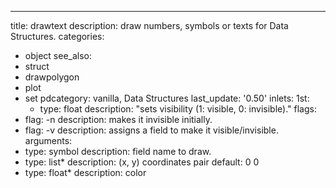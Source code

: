 ---
title: drawtext
description: draw numbers, symbols or texts for Data Structures.
categories:
- object
see_also: 
- struct
- drawpolygon
- plot
- set
pdcategory: vanilla, Data Structures
last_update: '0.50'
inlets:
  1st:
  - type: float
    description: "sets visibility (1: visible, 0: invisible)."
flags:
- flag: -n
  description: makes it invisible initially.
- flag:  -v <symbol>
  description: assigns a field to make it visible/invisible.
arguments:
- type: symbol
  description: field name to draw.
- type: list*
  description: (x, y) coordinates pair 
  default: 0 0
- type: float*
  description: color 
